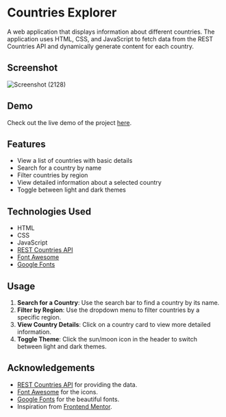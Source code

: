 # Countries Explorer

A web application that displays information about different countries. The application uses HTML, CSS, and JavaScript to fetch data from the REST Countries API and dynamically generate content for each country.

## Screenshot
![Screenshot (2128)](https://github.com/user-attachments/assets/81ee000a-0bc7-4973-bd91-071d743ee0e9)

## Demo

Check out the live demo of the project [here](https://peppy-taffy-ef875b.netlify.app/).

## Features

- View a list of countries with basic details
- Search for a country by name
- Filter countries by region
- View detailed information about a selected country
- Toggle between light and dark themes

## Technologies Used

- HTML
- CSS
- JavaScript
- [REST Countries API](https://restcountries.com)
- [Font Awesome](https://fontawesome.com)
- [Google Fonts](https://fonts.google.com)

## Usage

1. **Search for a Country**: Use the search bar to find a country by its name.
2. **Filter by Region**: Use the dropdown menu to filter countries by a specific region.
3. **View Country Details**: Click on a country card to view more detailed information.
4. **Toggle Theme**: Click the sun/moon icon in the header to switch between light and dark themes.

## Acknowledgements

- [REST Countries API](https://restcountries.com) for providing the data.
- [Font Awesome](https://fontawesome.com) for the icons.
- [Google Fonts](https://fonts.google.com) for the beautiful fonts.
- Inspiration from [Frontend Mentor](https://www.frontendmentor.io).

